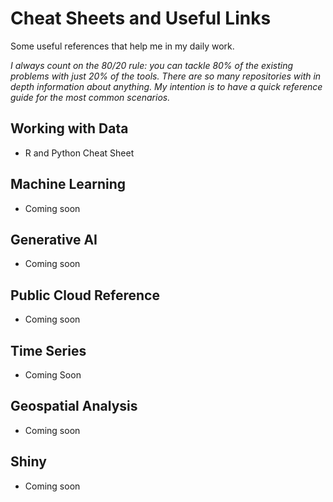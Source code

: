 # Cheat Sheets and Useful Links

Some useful references that help me in my daily work. 

*I always count on the 80/20 rule: you can tackle 80% of the existing problems with just 20% of the tools. There are so many repositories with in depth information about anything. My intention is to have a quick reference guide for the most common scenarios.*

## Working with Data
- R and Python Cheat Sheet

## Machine Learning
- Coming soon

## Generative AI
- Coming soon

## Public Cloud Reference
- Coming soon

## Time Series
- Coming Soon

## Geospatial Analysis
- Coming soon

## Shiny
- Coming soon
